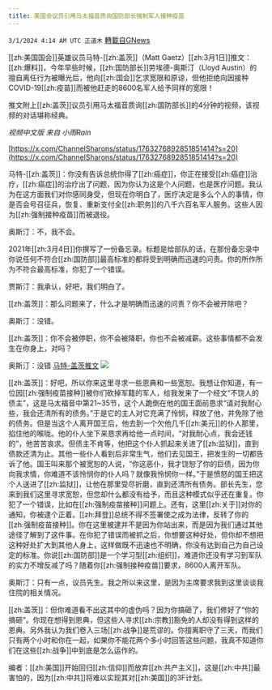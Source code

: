 ```yaml
---
title: 美国会议员引用马太福音质询国防部长强制军人接种疫苗
---
```

`3/1/2024 4:14 AM UTC 正道木` [轉載自GNews](https://gnews.org/articles/2355066)

[[zh:美国国会]]英雄议员马特\-[[zh:盖茨]]（Matt Gaetz）[[zh:3月1日]]推文：[[zh:爆料]]，今年早些时候，[[zh:国防部长]]劳埃德\-奥斯汀（Lloyd Austin）的擅自离任行为被曝光后，他向[[zh:国会]]乞求宽限和原谅，但他拒绝向因接种COVID-19[[zh:疫苗]]而被他赶走的8600名军人给予同样的宽限！

推文附上[[zh:盖茨]]议员引用马太福音质询[[zh:国防部长]]的4分钟的视频，该视频的对话堪称经典。

*视频中文版 来自 小雨Rain*

[https://x.com/ChannelSharons/status/1763276892851851414?s=20](https://x.com/ChannelSharons/status/1763276892851851414?s=20)

马特\-[[zh:盖茨]]：你没有告诉总统你得了[[zh:癌症]]，你正在接受[[zh:癌症]]治疗，[[zh:癌症]]的治疗出了问题，因为你认为这是个人问题，也是医疗问题。我认为在这方面我们对你感同身受，但现在你明白了，医疗决定是多么个人的事情，你是否会号召征兵，恢复、重新支付全[[zh:职务]]的八千六百名军人服务。这些人因为[[zh:强制接种疫苗]]而被退役。

奥斯汀：不，我不会。

2021年[[zh:3月4日]]你撰写了一份备忘录。标题是给部队的话，在那份备忘录中你说任何不符合[[zh:国防部]]最高标准的都将受到明确而迅速的问责。你的所作所为不符合最高标准，你犯了一个错误。

贾斯汀：我承认，好吧，我们明白了。

[[zh:盖茨]]：那么问题来了，什么才是明确而迅速的问责？你不会被开除吧？

奥斯汀：没错。

[[zh:盖茨]]：你不会被停职，你不会被降职，你也不会被减薪。这些事情都不会发生在你身上，对吗？

奥斯汀：没错
[马特-盖茨推文](https://x.com/RepMattGaetz/status/1763243788389028248?s=20)
![](ipfs://QmWRRztXjs8EdrtVaUzW5X2VQJQpgCBCZYdH7w8UZ7tH7u?.png)

[[zh:盖茨]]：好吧，所以你来这里寻求一些恩典和一些宽恕。我想让你知道，有一位因[[zh:强制疫苗接种]]被你们砍掉军籍的军人，给我发来了一个经文“不饶人的债主”，这是马太福音中第21~35节，这个人跪倒在他的国王面前恳求“请对我耐心些，我会还清所有的债务。”于是它的主人对它充满了怜悯，释放了他，并免除了他的债务。但是当这个人离开国王后，他去到一个欠他几千[[zh:美元]]的仆人那里，掐住他的喉咙。他的仆人坐下来恳求再给他一点时间，“对我耐心点，我会还钱的”，他苦苦哀求。但债主不肯等，他把这个仆人抓起来关进了[[zh:监狱]]，直到债款还清为止。其他一些仆人看到后非常生气，他们去见国王，把发生的一切都告诉了他。国王叫来那个被宽恕的人说，“你这恶仆，我才饶恕了你的巨债，因为你向我求情，你难道不该怜悯你的仆人吗？就像我怜悯你一样。”于是愤怒的国王把这个人送进了[[zh:监狱]]，让他在那里受尽折磨，直到还清所有债务。部长先生，您来到我们这里寻求宽恕，但您却什么都没有给予，而且这种模式似乎还在重复。你犯了一个错误，比如在[[zh:强制疫苗接种]]问题上。还有，这里[[zh:关于]]对你的通知，你被逮个正着。[[zh:拜登]]总统不得不签署使之成为法律，反转了你的[[zh:强制疫苗接种]]。你在这里被逮并不是因为你站出来，而是因为我们通过其他途径了解到了这件事。在你犯了错误而被抓之后，你想要这种好处，但你却不想把这种好处扩大到其他人身上，这样做既不迅速也不明确，你没有达到自己为自己设定的标准。你说[[zh:国防部]]是一个学习型[[zh:组织]]，难道你还没有学习到军队的实力不增反减了吗？随着你[[zh:强制接种疫苗]]要求，8600人离开军队。

奥斯汀：只有一点，议员先生。我之所以来这里，是因为主席要求我到这里谈谈我住院的相关情况。

[[zh:盖茨]]：但你难道看不出这其中的虚伪吗？因为你搞砸了，我们修好了“你的搞砸”。你现在想得到恩典，但这些人寻求[[zh:宗教]]豁免的人却没有得到这样的恩典。另外我认为我们卷入三场[[zh:战争]]是荒谬的。你擅离职守了三天，而我们只有两个小时和你在一起，如果你不能花两个多小时回答这些问题，我真不知道你们在这些[[zh:战争]]中到底是怎么运作的。

编者：[[zh:美国]]开始回归[[zh:信仰]]而放弃[[zh:共产主义]]，这是[[zh:中共]]最害怕的，因为[[zh:中共]]将难以实现其对[[zh:美国]]的3F计划。  
  
